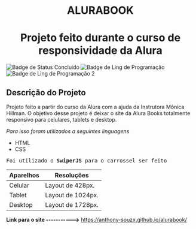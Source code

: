 <h1 align="center"> ALURABOOK </h1>

<h1 align="center"> Projeto feito durante o curso de responsividade da Alura </h1>

![Badge de Status Concluido](https://img.shields.io/badge/STATUS-CONCLUIDO-brightgreen?style=for-the-badge&logo=appveyor)
![Badge de Ling de Programação](https://img.shields.io/badge/LING-HTML-orange?style=for-the-badge&logo=appveyor)
![Badge de Ling de Programação 2](https://img.shields.io/badge/LING-CSS-blue?style=for-the-badge&logo=appveyor)


<h2>Descrição do Projeto</h2>

<p>Projeto feito a partir do curso da Alura com a ajuda da Instrutora Mônica Hillman. O objetivo desse projeto é deixar o site da Alura Books totalmente responsivo para celulares, tablets e desktop.</p>

*Para isso foram utilizados a seguintes linguagens*

- HTML
- CSS

<kbd>Foi utilizado o **SwiperJS** para o carrossel ser feito</kbd>

| Aparelhos | Resoluções |
| ------ | ----------- |
| Celular   | Layout de 428px.|
| Tablet | Layout de 1024px. |
| Desktop | Layout de 1728px. |

**Link para o site ----------->** https://anthony-souzx.github.io/alurabook/




